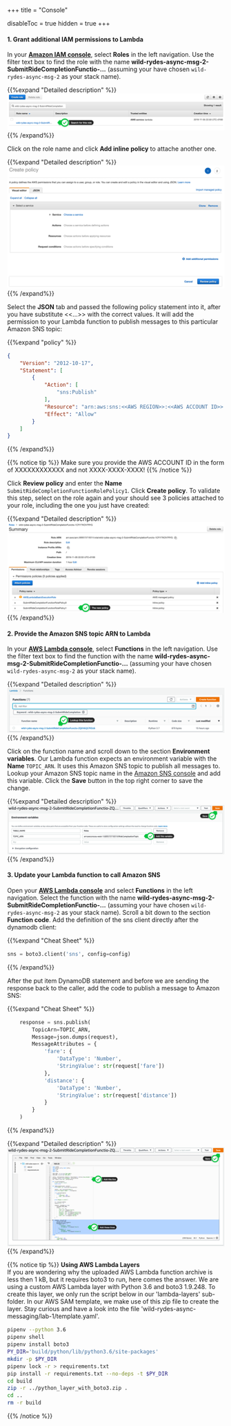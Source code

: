 +++
title = "Console"

disableToc = true
hidden = true
+++

#### 1. Grant additional IAM permissions to Lambda

In your **[Amazon IAM console](https://console.aws.amazon.com/iam)**, select **Roles** in the left navigation. Use the filter text box to find the role with the name **wild-rydes-async-msg-2-SubmitRideCompletionFunctio-...** (assuming your have chosen `wild-rydes-async-msg-2` as your stack name).  

{{%expand "Detailed description" %}}
![Step 1](step-1-console.png)
{{% /expand%}}

Click on the role name and click **Add inline policy** to attache another one.

{{%expand "Detailed description" %}}
![Step 2](step-2-console.png)
{{% /expand%}}

Select the **JSON** tab and passed the following policy statement into it, after you have substitute <<...>> with the correct values. It will add the permission to your Lambda function to publish messages to this particular Amazon SNS topic:

{{%expand "policy" %}}
```json
{
    "Version": "2012-10-17",
    "Statement": [
        {
            "Action": [
                "sns:Publish"
            ],
            "Resource": "arn:aws:sns:<<AWS REGION>>:<<AWS ACCOUNT ID>>:<<SNS TOPIC NAME>>",
            "Effect": "Allow"
        }
    ]
}
```
{{% /expand%}}

{{% notice tip %}}
Make sure you provide the AWS ACCOUNT ID in the form of XXXXXXXXXXXX and not XXXX-XXXX-XXXX!
{{% /notice %}}

Click **Review policy** and enter the **Name** `SubmitRideCompletionFunctionRolePolicy1`. Click **Create policy**. To validate this step, select on the role again and your should see 3 policies attached to your role, including the one you just have created:  

{{%expand "Detailed description" %}}
![Step 3](step-3-console.png)
{{% /expand%}}

#### 2. Provide the Amazon SNS topic ARN to Lambda

In your **[AWS Lambda console](https://console.aws.amazon.com/lambda/home?#/functions)**, select **Functions** in the left navigation. Use the filter text box to find the function with the name **wild-rydes-async-msg-2-SubmitRideCompletionFunctio-...** (assuming your have chosen `wild-rydes-async-msg-2` as your stack name).  

{{%expand "Detailed description" %}}
![Step 4](step-4-console.png)
{{% /expand%}}

Click on the function name and scroll down to the section **Environment variables**. Our Lambda function expects an environment variable with the **Name** `TOPIC_ARN`. It uses this Amazon SNS topic to publish all messages to. Lookup your Amazon SNS topic name in the [Amazon SNS console](https://console.aws.amazon.com/sns) and add this variable. Click the **Save** button in the top right corner to save the change.  

{{%expand "Detailed description" %}}
![Step 5](step-5-console.png)
{{% /expand%}}


#### 3. Update your Lambda function to call Amazon SNS

Open your **[AWS Lambda console](https://console.aws.amazon.com/lambda/home?#/functions)** and select **Functions** in the left navigation. Select the function with the name **wild-rydes-async-msg-2-SubmitRideCompletionFunctio-...** (assuming your have chosen `wild-rydes-async-msg-2` as your stack name). Scroll a bit down to the section **Function code**. Add the definition of the sns client directly after the dynamodb client:  

{{%expand "Cheat Sheet" %}}
```Python
sns = boto3.client('sns', config=config)
```
{{% /expand%}} 

After the put item DynamoDB statement and before we are sending the response back to the caller, add the code to publish a message to Amazon SNS:  

{{%expand "Cheat Sheet" %}}
```Python
    response = sns.publish(
        TopicArn=TOPIC_ARN,
        Message=json.dumps(request),
        MessageAttributes = {
            'fare': {
                'DataType': 'Number',
                'StringValue': str(request['fare'])
            },
            'distance': {
                'DataType': 'Number',
                'StringValue': str(request['distance'])
            }
        }
    )
```
{{% /expand%}}

{{%expand "Detailed description" %}}
![Step 6](step-6-console.png)
{{% /expand%}}

{{% notice tip %}}
**Using AWS Lambda Layers**  
If you are wondering why the uploaded AWS Lambda function archive is less then 1 kB, but it requires boto3 to run, here comes the answer. We are using a custom AWS Lambda layer with Python 3.6 and boto3 1.9.248. To create this layer, we only run the script below in our 'lambda-layers' sub-folder. In our AWS SAM template, we make use of this zip file to create the layer. Stay curious and have a look into the file 'wild-rydes-async-messaging/lab-1/template.yaml'.
```bash
pipenv --python 3.6
pipenv shell
pipenv install boto3
PY_DIR='build/python/lib/python3.6/site-packages'
mkdir -p $PY_DIR
pipenv lock -r > requirements.txt
pip install -r requirements.txt --no-deps -t $PY_DIR
cd build
zip -r ../python_layer_with_boto3.zip .
cd ..
rm -r build
```
{{% /notice %}}
